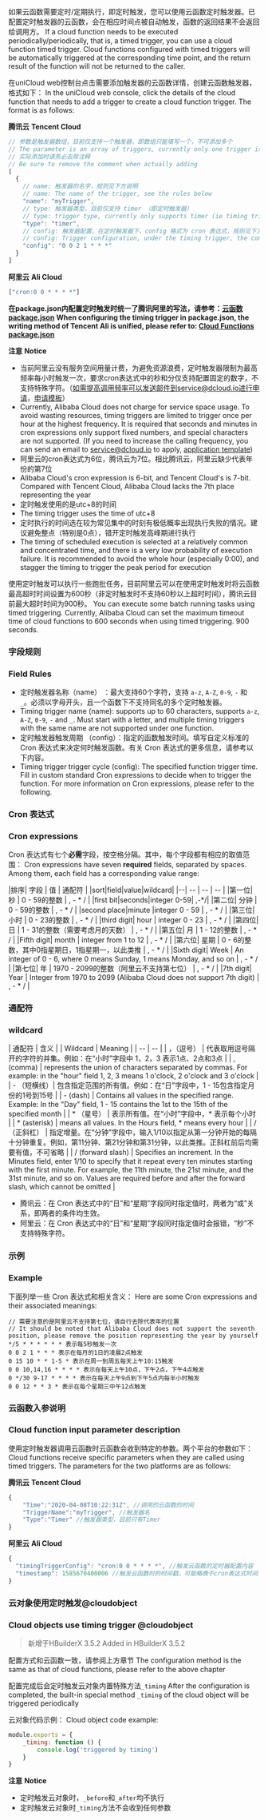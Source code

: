 如果云函数需要定时/定期执行，即定时触发，您可以使用云函数定时触发器。已配置定时触发器的云函数，会在相应时间点被自动触发，函数的返回结果不会返回给调用方。
If a cloud function needs to be executed periodically/periodically, that is, a timed trigger, you can use a cloud function timed trigger. Cloud functions configured with timed triggers will be automatically triggered at the corresponding time point, and the return result of the function will not be returned to the caller.

在uniCloud web控制台点击需要添加触发器的云函数详情，创建云函数触发器，格式如下：
In the uniCloud web console, click the details of the cloud function that needs to add a trigger to create a cloud function trigger. The format is as follows:

**腾讯云**
**Tencent Cloud**

```js
// 参数是触发器数组，目前仅支持一个触发器，即数组只能填写一个，不可添加多个
// The parameter is an array of triggers, currently only one trigger is supported, that is, only one array can be filled, and multiple cannot be added
// 实际添加时请务必去除注释
// Be sure to remove the comment when actually adding
[
  {
    // name: 触发器的名字，规则见下方说明
    // name: The name of the trigger, see the rules below
    "name": "myTrigger",
    // type: 触发器类型，目前仅支持 timer （即定时触发器）
    // type: trigger type, currently only supports timer (ie timing trigger)
    "type": "timer",
    // config: 触发器配置，在定时触发器下，config 格式为 cron 表达式，规则见下方说明
    // config: Trigger configuration, under the timing trigger, the config format is cron expression, the rules are described below
    "config": "0 0 2 1 * * *"
  }
]
```

**阿里云**
**Ali Cloud**

```js
["cron:0 0 * * * *"]
```

**在package.json内配置定时触发时统一了腾讯阿里的写法，请参考：[云函数package.json](cf-functions.md#packagejson)**
**When configuring the timing trigger in package.json, the writing method of Tencent Ali is unified, please refer to: [Cloud Functions package.json](cf-functions.md#packagejson)**

**注意**
**Notice**

- 当前阿里云没有服务空间用量计费，为避免资源浪费，定时触发器限制为最高频率每小时触发一次，要求cron表达式中的秒和分仅支持配置固定的数字，不支持特殊字符。（如需提高调用频率可以发送邮件到service@dcloud.io进行申请，[申请模板](https://uniapp.dcloud.io/uniCloud/price?id=aliyun)）
- Currently, Alibaba Cloud does not charge for service space usage. To avoid wasting resources, timing triggers are limited to trigger once per hour at the highest frequency. It is required that seconds and minutes in cron expressions only support fixed numbers, and special characters are not supported. (If you need to increase the calling frequency, you can send an email to service@dcloud.io to apply, [application template](https://uniapp.dcloud.io/uniCloud/price?id=aliyun))
- 阿里云的cron表达式为6位，腾讯云为7位。相比腾讯云，阿里云缺少代表年份的第7位
- Alibaba Cloud's cron expression is 6-bit, and Tencent Cloud's is 7-bit. Compared with Tencent Cloud, Alibaba Cloud lacks the 7th place representing the year
- 定时触发使用的是utc+8的时间
- The timing trigger uses the time of utc+8
- 定时执行的时间选在较为常见集中的时刻有极低概率出现执行失败的情况。建议避免整点（特别是0点），错开定时触发高峰期进行执行
- The timing of scheduled execution is selected at a relatively common and concentrated time, and there is a very low probability of execution failure. It is recommended to avoid the whole hour (especially 0:00), and stagger the timing to trigger the peak period for execution

使用定时触发可以执行一些跑批任务，目前阿里云可以在使用定时触发时将云函数最高超时时间设置为600秒（非定时触发时不支持60秒以上超时时间），腾讯云目前最大超时时间为900秒。
You can execute some batch running tasks using timed triggering. Currently, Alibaba Cloud can set the maximum timeout time of cloud functions to 600 seconds when using timed triggering. 900 seconds.

### 字段规则
### Field Rules
- 定时触发器名称（name） ：最大支持60个字符，支持 `a-z`, `A-Z`, `0-9`, `-` 和 `_`。必须以字母开头，且一个函数下不支持同名的多个定时触发器。
- Timing trigger name (name): supports up to 60 characters, supports `a-z`, `A-Z`, `0-9`, `-` and `_`. Must start with a letter, and multiple timing triggers with the same name are not supported under one function.
- 定时触发器触发周期 （config）：指定的函数触发时间。填写自定义标准的 Cron 表达式来决定何时触发函数。有关 Cron 表达式的更多信息，请参考以下内容。
- Timing trigger trigger cycle (config): The specified function trigger time. Fill in custom standard Cron expressions to decide when to trigger the function. For more information on Cron expressions, please refer to the following.

### Cron 表达式
### Cron expressions
Cron 表达式有七个**必需**字段，按空格分隔。其中，每个字段都有相应的取值范围：
Cron expressions have seven **required** fields, separated by spaces. Among them, each field has a corresponding value range:

|排序| 字段 | 值 | 通配符 |
|sort|field|value|wildcard|
|--| -- | -- | -- |
|第一位| 秒 | 0 - 59的整数 | , - * / |
|first bit|seconds|integer 0-59| ,-*/|
|第二位| 分钟 | 0 - 59的整数 | , - * / |
|second place|minute |integer 0 - 59 | , - * / |
|第三位| 小时 | 0 - 23的整数 | , - * / |
|third digit| hour | integer 0 - 23 | , - * / |
|第四位| 日 | 1 - 31的整数（需要考虑月的天数） | , - * / |
|第五位| 月 | 1 - 12的整数 | , - * / |
|Fifth digit| month | integer from 1 to 12 | , - * / |
|第六位| 星期 | 0 - 6的整数，其中0指星期日，1指星期一，以此类推 | , - * / |
|Sixth digit| Week | An integer of 0 - 6, where 0 means Sunday, 1 means Monday, and so on | , - * / |
|第七位| 年 | 1970 - 2099的整数（阿里云不支持第七位） | , - * / |
|7th digit| Year | Integer from 1970 to 2099 (Alibaba Cloud does not support 7th digit) | , - * / |

### 通配符
### wildcard

| 通配符 | 含义 |
| Wildcard | Meaning |
| -- | -- |
| ，（逗号） | 代表取用逗号隔开的字符的并集。例如：在“小时”字段中 1，2，3 表示1点、2点和3点 |
| , (comma) | represents the union of characters separated by commas. For example: in the "hour" field 1, 2, 3 means 1 o'clock, 2 o'clock and 3 o'clock |
| - （短横线）| 包含指定范围的所有值。例如：在“日”字段中，1 - 15包含指定月份的1号到15号 |
| - (dash) | Contains all values in the specified range. Example: In the "Day" field, 1 - 15 contains the 1st to the 15th of the specified month |
| * （星号） | 表示所有值。在“小时”字段中，* 表示每个小时 |
| * (asterisk) | means all values. In the Hours field, * means every hour |
| / （正斜杠） | 指定增量。在“分钟”字段中，输入1/10以指定从第一分钟开始的每隔十分钟重复。例如，第11分钟、第21分钟和第31分钟，以此类推。正斜杠前后均需要有值，不可省略 |
| / (forward slash) | Specifies an increment. In the Minutes field, enter 1/10 to specify that it repeat every ten minutes starting with the first minute. For example, the 11th minute, the 21st minute, and the 31st minute, and so on. Values are required before and after the forward slash, which cannot be omitted |


- 腾讯云：在 Cron 表达式中的“日”和“星期”字段同时指定值时，两者为“或”关系，即两者的条件均生效。
- 阿里云：在 Cron 表达式中的“日”和“星期”字段同时指定值时会报错，“秒”不支持特殊字符。

### 示例
### Example

下面列举一些 Cron 表达式和相关含义：
Here are some Cron expressions and their associated meanings:

```
// 需要注意的是阿里云不支持第七位，请自行去除代表年的位置
// It should be noted that Alibaba Cloud does not support the seventh position, please remove the position representing the year by yourself
*/5 * * * * * * 表示每5秒触发一次
0 0 2 1 * * * 表示在每月的1日的凌晨2点触发
0 15 10 * * 1-5 * 表示在周一到周五每天上午10:15触发
0 0 10,14,16 * * * * 表示在每天上午10点，下午2点，下午4点触发
0 */30 9-17 * * * * 表示在每天上午9点到下午5点内每半小时触发
0 0 12 * * 3 * 表示在每个星期三中午12点触发
```

### 云函数入参说明
### Cloud function input parameter description

使用定时触发器调用云函数时云函数会收到特定的参数。两个平台的参数如下：
Cloud functions receive specific parameters when they are called using timed triggers. The parameters for the two platforms are as follows:

**腾讯云**
**Tencent Cloud**

```js
{	
	"Time":"2020-04-08T10:22:31Z", //调用的云函数的时间
	"TriggerName":"myTrigger", //触发器名
	"Type":"Timer" //触发器类型，目前只有Timer
}
```

**阿里云**
**Ali Cloud**

```js
{
  "timingTriggerConfig": "cron:0 0 * * * *", //触发云函数的定时器配置内容
  "timestamp": 1585670400006 //触发云函数时的时间戳，可能略晚于cron表达式时间
}
```

### 云对象使用定时触发@cloudobject
### Cloud objects use timing trigger @cloudobject

> 新增于HBuilderX 3.5.2
> Added in HBuilderX 3.5.2

配置方式和云函数一致，请参阅上方章节
The configuration method is the same as that of cloud functions, please refer to the above chapter

配置完成后会定时触发云对象内置特殊方法`_timing`
After the configuration is completed, the built-in special method `_timing` of the cloud object will be triggered periodically

云对象代码示例：
Cloud object code example:

```js
module.exports = {
	_timing: function () { 
		console.log('triggered by timing')
	}
}
```

**注意**
**Notice**

- 定时触发云对象时，`_before`和`_after`均不执行
- 定时触发云对象时`_timing`方法不会收到任何参数
